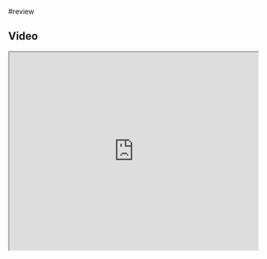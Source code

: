#review

## Video

<iframe src="https://www.youtube.com/embed/IXZ6kr4VHQw?start=14&end=27" width="100%" height="400"></iframe>
